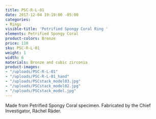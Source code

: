 ```yaml
---
title: PSC-R-L-01
date: 2017-12-04 19:19:00 -05:00
categories:
- Rings
visible-title: 'Petrified Spongy Coral Ring '
elements: Petrified Spongy Coral
product-colors: Bronze
price: 110
sku: PSC-R-L-01
weight: 1
width: 6
materials: Bronze and cubic zirconia
product-images:
- "/uploads/PSC-R-L-01"
- "/uploads/PSC-R-L-01_hand"
- "/uploads/PSCstack_model03.jpg"
- "/uploads/PSCstack_model02.jpg"
- "/uploads/PSCstack_model.jpg"
---
```


Made from Petrified Spongy Coral specimen. Fabricated by the Chief Investigator, Ráchel Räder.
